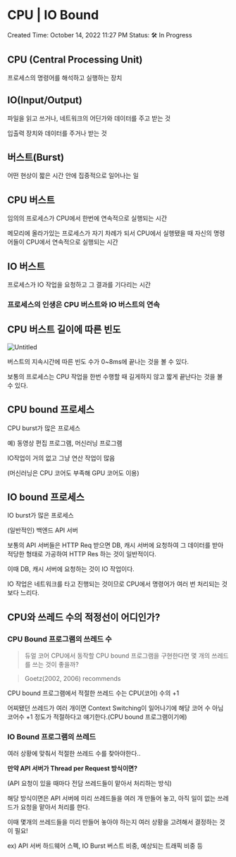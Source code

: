 # CPU | IO Bound

Created Time: October 14, 2022 11:27 PM
Status: 🛠 In Progress

## CPU (Central Processing Unit)

프로세스의 명령어를 해석하고 실행하는 장치

## IO(Input/Output)

파일을 읽고 쓰거나, 네트워크의 어딘가와 데이터를 주고 받는 것

입출력 장치와 데이터를 주거나 받는 것

## 버스트(Burst)

어떤 현상이 짧은 시간 안에 집중적으로 일어나는 일

## CPU 버스트

임의의 프로세스가 CPU에서 한번에 연속적으로 실행되는 시간

메모리에 올라가있는 프로세스가 자기 차례가 되서 CPU에서 실행됐을 때 자신의 명령어들이 CPU에서 연속적으로 실행되는 시간

## IO 버스트

프로세스가 IO 작업을 요청하고 그 결과를 기다리는 시간

### 프로세스의 인생은 CPU 버스트와 IO 버스트의 연속

## CPU 버스트 길이에 따른 빈도

![Untitled](CPU%20IO%20Bound%208e513ade1e564db4a80e51764ac309ee/Untitled.png)

버스트의 지속시간에 따른 빈도 수가 0~8ms에 끝나는 것을 볼 수 있다.

보통의 프로세스는 CPU 작업을 한번 수행할 때 길게하지 않고 짧게 끝난다는 것을 볼 수 있다.

## CPU bound 프로세스

CPU burst가 많은 프로세스

예) 동영상 편집 프로그램, 머신러닝 프로그램

IO작업이 거의 없고 그냥 연산 작업이 많음

(머신러닝은 CPU 코어도 부족해 GPU 코어도 이용)

## IO bound  프로세스

IO burst가 많은 프로세스

(일반적인) 백엔드 API 서버

보통의 API 서버들은 HTTP Req 받으면 DB, 캐시 서버에 요청하여 그 데이터를 받아 적당한 형태로 가공하여 HTTP Res 하는 것이 일반적이다.

이때 DB, 캐시 서버에 요청하는 것이 IO 작업이다.

IO 작업은 네트워크를 타고 진행되는 것이므로 CPU에서 명령어가 여러 번 처리되는 것보다 느리다.

## CPU와 쓰레드 수의 적정선이 어디인가?

### CPU Bound 프로그램의 쓰레드 수

> 듀얼 코어 CPU에서 동작할 CPU bound 프로그램을 구현한다면 몇 개의 쓰레드를 쓰는 것이 좋을까?
> 

> Goetz(2002, 2006) recommends

CPU bound 프로그램에서 적절한 쓰레드 수는 CPU(코어) 수의 +1
> 

어찌됐던 쓰레드가 여러 개이면 Context Switching이 일어나기에 해당 코어 수 아님 코어수 +1 정도가 적절하다고 얘기한다.(CPU bound 프로그램이기에)

### IO Bound 프로그램의 쓰레드

여러 상황에 맞춰서 적절한 쓰레드 수를 찾아야한다..

**만약 API 서버가 Thread per Request 방식이면?**

(API 요청이 있을 때마다 전담 쓰레드들이 맡아서 처리하는 방식)

해당 방식이면은 API 서버에 미리 쓰레드들을 여러 개 만들어 놓고, 아직 일이 없는 쓰레드가 요청을 맡아서 처리를 한다.

이때 몇개의 쓰레드들을 미리 만들어 놓아야 하는지 여러 상황을 고려해서 결정하는 것이 필요!

ex) API 서버 하드웨어 스펙, IO Burst 버스트 비중, 예상되는 트래픽 비중 등